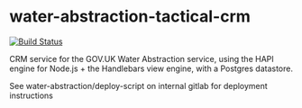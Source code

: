 # water-abstraction-tactical-crm

[![Build Status](https://travis-ci.org/DEFRA/water-abstraction-tactical-crm.svg?branch=master)](https://travis-ci.org/DEFRA/water-abstraction-tactical-crm)

CRM service for the GOV.UK Water Abstraction service, using the HAPI engine for Node.js + the Handlebars view engine, with a Postgres datastore.

See water-abstraction/deploy-script on internal gitlab for deployment instructions
